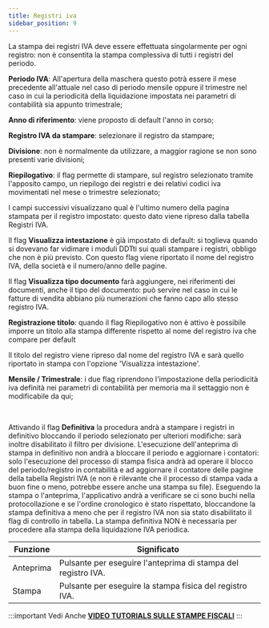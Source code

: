 ```yaml
---
title: Registri iva
sidebar_position: 9
---
```


La stampa dei registri IVA deve essere effettuata singolarmente per ogni registro: non è consentita la stampa complessiva di tutti i registri del periodo.

**Periodo IVA**: All'apertura della maschera questo potrà essere il mese precedente all'attuale nel caso di periodo mensile oppure il trimestre nel caso in cui la periodicità della liquidazione impostata nei parametri di contabilità sia appunto trimestrale;

**Anno di riferimento**: viene proposto di default l'anno in corso;

**Registro IVA da stampare**: selezionare il registro da stampare;

**Divisione**: non è normalmente da utilizzare, a maggior ragione se non sono presenti varie divisioni;

**Riepilogativo**: il flag permette di stampare, sul registro selezionato tramite l'apposito campo, un riepilogo dei registri e dei relativi codici iva movimentati nel mese o trimestre selezionato;



I campi successivi visualizzano qual è l'ultimo numero della pagina stampata per il registro impostato: questo dato viene ripreso dalla tabella Registri IVA.

Il flag **Visualizza intestazione** è già impostato di default: si toglieva quando si dovevano far vidimare i moduli DDTti sui quali stampare i registri, obbligo che non è più previsto. Con questo flag viene riportato il nome del registro IVA, della società e il numero/anno delle pagine.

Il flag **Visualizza tipo documento** farà aggiungere, nei riferimenti dei documenti, anche il tipo del documento: può servire nel caso in cui le fatture di vendita abbiano più numerazioni che fanno capo allo stesso registro IVA.

**Registrazione titolo**: quando il flag Riepilogativo non è attivo è possibile imporre un titolo alla stampa differente rispetto al nome del registro iva che compare per default

Il titolo del registro viene ripreso dal nome del registro IVA e sarà quello riportato in stampa con l'opzione 'Visualizza intestazione'.

**Mensile / Trimestrale**: i due flag riprendono l'impostazione della periodicità iva definità nei parametri di contabilità per memoria ma il settaggio non è modificabile da qui;

 

Attivando il flag **Definitiva** la procedura andrà a stampare i registri in definitivo bloccando il periodo selezionato per ulteriori modifiche: sarà inoltre disabilitato il filtro per divisione. L'esecuzione dell'anteprima di stampa in definitivo non andrà a bloccare il periodo e aggiornare i contatori: solo l'esecuzione del processo di stampa fisica andrà ad operare il blocco del periodo/registro in contabilità e ad aggiornare il contatore delle pagine della tabella Registri IVA (e non è rilevante che il processo di stampa vada a buon fine o meno, potrebbe essere anche una stampa su file). Eseguendo la stampa o l'anteprima, l'applicativo andrà a verificare se ci sono buchi nella protocollazione e se l'ordine cronologico è stato rispettato, bloccandone la stampa definitiva a meno che per il registro IVA non sia stato disabilitato il flag di controllo in tabella. La stampa definitiva NON è necessaria per procedere alla stampa della liquidazione IVA periodica.



| Funzione | Significato |
| --- | --- |
| Anteprima | Pulsante per eseguire l'anteprima di stampa del registro IVA. |
| Stampa | Pulsante per eseguire la stampa fisica del registro IVA. |


:::important Vedi Anche
[**VIDEO TUTORIALS SULLE STAMPE FISCALI**](/docs/video/finance/intro.md)
:::



